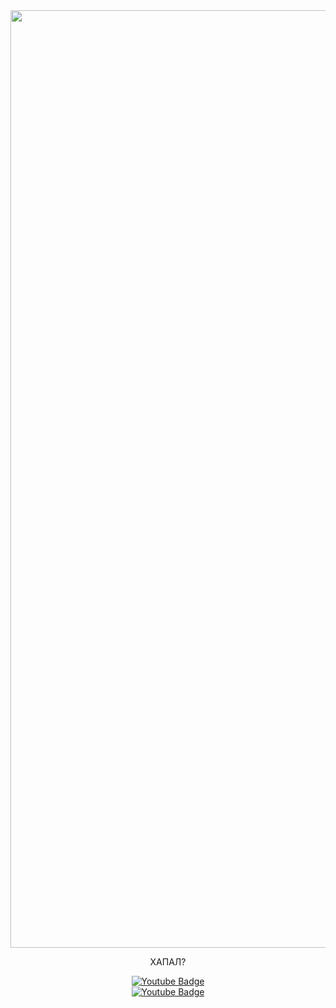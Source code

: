 
<div id="header" align="center">
  <img src="https://media.giphy.com/media/6zXo5MAkNJwKQ/giphy.gif" width="1500"/>

ХАПАЛ?


  
<div id="badges">
  <a href="https://www.youtube.com/watch?v=qcFQB8XPrko&t=87s">
    <img src="https://img.shields.io/badge/YouTube-red?style=for-the-badge&logo=youtube&logoColor=white" alt="Youtube Badge"/>
  </a>
  
</div>
  
<div id="badges">
  <a href="https://www.youtube.com/watch?v=GlOQnsVOa2o&t=2s">
    <img src="https://img.shields.io/badge/YouTube-red?style=for-the-badge&logo=youtube&logoColor=white" alt="Youtube Badge"/>
  </a>
 
</div>
  

 
